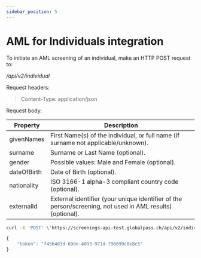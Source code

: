 ```yaml
---
sidebar_position: 5
---
```


# AML for Individuals integration

To initiate an AML screening of an individual, make an HTTP POST request to:

_/api/v2/individual_

Request headers:

> Content-Type: application/json

Request body:

| Property    | Description                                                                                               |
| ----------- | --------------------------------------------------------------------------------------------------------- |
| givenNames  | First Name(s) of the individual, or full name (if surname not applicable/unknown).                        |
| surname     | Surname or Last Name (optional).                                                                          |
| gender      | Possible values: Male and Female (optional).                                                              |
| dateOfBirth | Date of Birth (optional).                                                                                 |
| nationality | ISO 3166-1 alpha-3 compliant country code (optional).                                                     |
| externalId  | External identifier (your unique identifier of the person/screening, not used in AML results) (optional). |

```bash title="Example request"
curl -X 'POST' \'https://screenings-api-test.globalpass.ch/api/v2/individual' \-H 'accept:text/plain' \-H'Authorization: Bearer {your_access_token}'\-H 'Content-Type: application/json' \-d '{"givenNames": "Donald John","surname": "Trump","gender": "Male","nationality": "USA","dateOfBirth": "1946-06-14"}'
```

```js title="Example response"
{
    "token": "f4564d3d-69de-4093-971d-796699c0e8c5"
}
```
